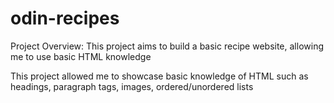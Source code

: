 # odin-recipes

Project Overview: This project aims to build a basic recipe website, allowing me to use basic HTML knowledge

This project allowed me to showcase basic knowledge of HTML such as headings, paragraph tags, images, ordered/unordered lists